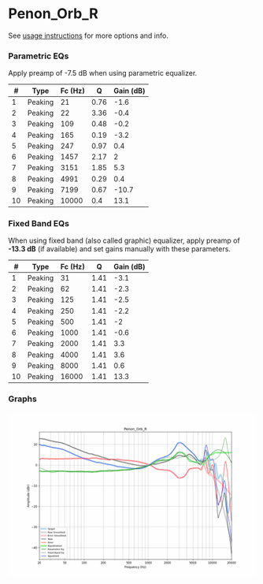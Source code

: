 # Penon_Orb_R
See [usage instructions](https://github.com/jaakkopasanen/AutoEq#usage) for more options and info.

### Parametric EQs
Apply preamp of -7.5 dB when using parametric equalizer.

|   # | Type    |   Fc (Hz) |    Q |   Gain (dB) |
|-----|---------|-----------|------|-------------|
|   1 | Peaking |        21 | 0.76 |        -1.6 |
|   2 | Peaking |        22 | 3.36 |        -0.4 |
|   3 | Peaking |       109 | 0.48 |        -0.2 |
|   4 | Peaking |       165 | 0.19 |        -3.2 |
|   5 | Peaking |       247 | 0.97 |         0.4 |
|   6 | Peaking |      1457 | 2.17 |         2   |
|   7 | Peaking |      3151 | 1.85 |         5.3 |
|   8 | Peaking |      4991 | 0.29 |         0.4 |
|   9 | Peaking |      7199 | 0.67 |       -10.7 |
|  10 | Peaking |     10000 | 0.4  |        13.1 |

### Fixed Band EQs
When using fixed band (also called graphic) equalizer, apply preamp of **-13.3 dB** (if available) and set gains manually with these parameters.

|   # | Type    |   Fc (Hz) |    Q |   Gain (dB) |
|-----|---------|-----------|------|-------------|
|   1 | Peaking |        31 | 1.41 |        -3.1 |
|   2 | Peaking |        62 | 1.41 |        -2.3 |
|   3 | Peaking |       125 | 1.41 |        -2.5 |
|   4 | Peaking |       250 | 1.41 |        -2.2 |
|   5 | Peaking |       500 | 1.41 |        -2   |
|   6 | Peaking |      1000 | 1.41 |        -0.6 |
|   7 | Peaking |      2000 | 1.41 |         3.3 |
|   8 | Peaking |      4000 | 1.41 |         3.6 |
|   9 | Peaking |      8000 | 1.41 |         0.6 |
|  10 | Peaking |     16000 | 1.41 |        13.3 |

### Graphs
![](./Penon_Orb_R.png)
